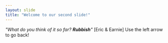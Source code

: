```yaml
---
layout: slide
title: "Welcome to our second slide!"
---
```

*"What do you think of it so far?
**Rubbish**"* [Eric & Earnie]
Use the left arrow to go back!
